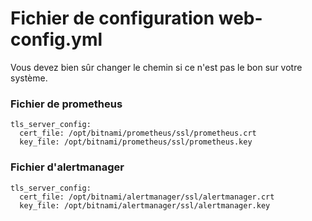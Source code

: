 # Fichier de configuration web-config.yml  
Vous devez bien sûr changer le chemin si ce n'est pas le bon sur votre système.  
### Fichier de prometheus
```
tls_server_config:
  cert_file: /opt/bitnami/prometheus/ssl/prometheus.crt
  key_file: /opt/bitnami/prometheus/ssl/prometheus.key
```  
### Fichier d'alertmanager
```
tls_server_config:
  cert_file: /opt/bitnami/alertmanager/ssl/alertmanager.crt
  key_file: /opt/bitnami/alertmanager/ssl/alertmanager.key
```
